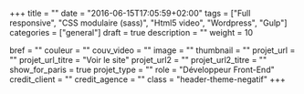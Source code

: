 +++
title = ""
date = "2016-06-15T17:05:59+02:00"
tags = ["Full responsive", "CSS modulaire (sass)", "Html5 video", "Wordpress", "Gulp"]
categories = ["general"]
draft = true
description = ""
weight = 10

bref = ""
couleur = ""
couv_video = ""
image = ""
thumbnail = ""
projet_url = ""
projet_url_titre = "Voir le site"
projet_url2 = ""
projet_url2_titre = ""
show_for_paris = true
projet_type = ""
role = "Développeur Front-End"
credit_client = ""
credit_agence = ""
class = "header-theme-negatif"
+++
